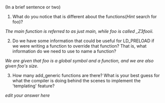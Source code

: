 (In a brief sentence or two)

1. What do you notice that is different about the functions(*Hint* search for foo)? 

*The main function is referred to as just main, while foo is called _Z3fooii.*

2. Do we have some information that could be useful for LD_PRELOAD if we were writing a function to override that function? That is, what information do we need to use to name a function?

*We are given that foo is a global symbol and a function, and  we are also given foo's size.*

3. How many add_generic functions are there? What is your best guess for what the compiler is doing behind the scenes to implement the 'templating' feature?

*edit your answer here*
